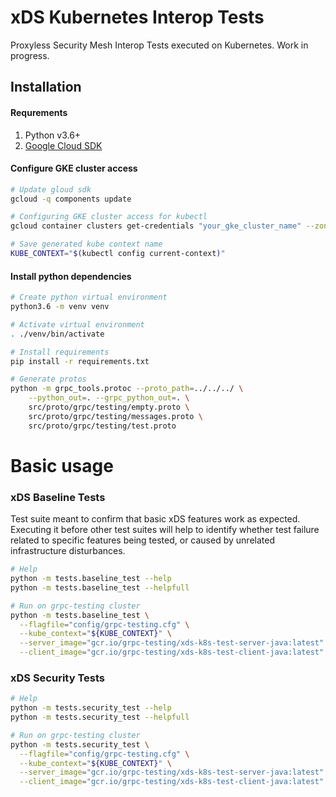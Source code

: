 # xDS Kubernetes Interop Tests

Proxyless Security Mesh Interop Tests executed on Kubernetes. Work in progress.

## Installation

#### Requrements
1. Python v3.6+
2. [Google Cloud SDK](https://cloud.google.com/sdk/docs/install)

#### Configure GKE cluster access

```sh
# Update gloud sdk
gcloud -q components update

# Configuring GKE cluster access for kubectl
gcloud container clusters get-credentials "your_gke_cluster_name" --zone "your_gke_cluster_zone"

# Save generated kube context name
KUBE_CONTEXT="$(kubectl config current-context)"
``` 

#### Install python dependencies

```sh
# Create python virtual environment
python3.6 -m venv venv

# Activate virtual environment
. ./venv/bin/activate

# Install requirements
pip install -r requirements.txt

# Generate protos
python -m grpc_tools.protoc --proto_path=../../../ \
    --python_out=. --grpc_python_out=. \
    src/proto/grpc/testing/empty.proto \
    src/proto/grpc/testing/messages.proto \
    src/proto/grpc/testing/test.proto
```

# Basic usage

### xDS Baseline Tests

Test suite meant to confirm that basic xDS features work as expected.
Executing it before other test suites will help to identify whether test failure
related to specific features being tested, or caused by unrelated infrastructure
disturbances.

```sh
# Help
python -m tests.baseline_test --help
python -m tests.baseline_test --helpfull

# Run on grpc-testing cluster
python -m tests.baseline_test \
  --flagfile="config/grpc-testing.cfg" \
  --kube_context="${KUBE_CONTEXT}" \
  --server_image="gcr.io/grpc-testing/xds-k8s-test-server-java:latest" \
  --client_image="gcr.io/grpc-testing/xds-k8s-test-client-java:latest" \
```

### xDS Security Tests
```sh
# Help
python -m tests.security_test --help
python -m tests.security_test --helpfull

# Run on grpc-testing cluster
python -m tests.security_test \
  --flagfile="config/grpc-testing.cfg" \
  --kube_context="${KUBE_CONTEXT}" \
  --server_image="gcr.io/grpc-testing/xds-k8s-test-server-java:latest" \
  --client_image="gcr.io/grpc-testing/xds-k8s-test-client-java:latest" \
```
